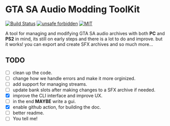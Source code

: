 # GTA SA Audio Modding ToolKit
[![Build Status](https://github.com/YouKnow-sys/saamt-rs/actions/workflows/rust.yml/badge.svg)](https://github.com/YouKnow-sys/saamt-rs/actions?workflow=Rust%20CI)
[![unsafe forbidden](https://img.shields.io/badge/unsafe-forbidden-success.svg)](https://github.com/rust-secure-code/safety-dance/)
[![MIT](https://img.shields.io/badge/license-MIT-blue.svg)](https://github.com/YouKnow-sys/saamt-rs/blob/master/LICENSE)

A tool for managing and modifying GTA SA audio archives with both **PC** and **PS2** in mind, its still on early steps and there is a lot to do and improve. but it works! you can export and create SFX archives and so much more...

## TODO
- [ ] clean up the code.
- [ ] change how we handle errors and make it more orginized.
- [ ] add support for managing streams.
- [ ] update bank slots after making changes to a SFX archive if needed.
- [x] improve the CLI interface and improve UX.
- [ ] in the end **MAYBE** write a gui.
- [x] enable github action, for building the doc.
- [ ] better readme.
- [ ] You tell me!
